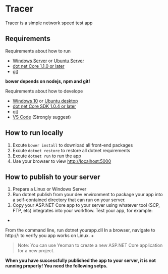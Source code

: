 # Tracer

Tracer is a simple network speed test app

## Requirements

Requirements about how to run
* [Windows Server](http://www.microsoft.com/en-us/cloud-platform/windows-server) or [Ubuntu Server](https://www.ubuntu.com/server)
* [dot net Core 1.1.0 or later](https://github.com/dotnet/core/tree/master/release-notes)
* [git](https://git-scm.com)

**bower depends on nodejs, npm and git!**

Requirements about how to develope
* [Windows 10](http://www.microsoft.com/en-US/windows/) or [Ubuntu desktop](https://www.ubuntu.com/desktop)
* [dot net Core SDK 1.0.4 or later](https://github.com/dotnet/core/tree/master/release-notes)
* [git](https://git-scm.com)
* [VS Code](https://code.visualstudio.com) (Strongly suggest)

## How to run locally

1. Excute `bower install` to download all front-end packages
2. Excute `dotnet restore` to restore all dotnet requirements
3. Excute `dotnet run` to run the app
4. Use your browser to view [http://localhost:5000](http://localhost:5000)

## How to publish to your server

1. Prepare a Linux or Windows Server
2. Run dotnet publish from your dev environment to package your app into a self-contained directory that can run on your server.
3. Copy your ASP.NET Core app to your server using whatever tool (SCP, FTP, etc) integrates into your workflow. Test your app, for example:
+ 
From the command line, run dotnet yourapp.dll
In a browser, navigate to http://<serveraddress>:<port> to verify you app works on Linux. 
+ 

> Note: You can use Yeoman to create a new ASP.NET Core application for a new project.

**When you have successfully published the app to your server, it is not running properly! You need the following setps.**
